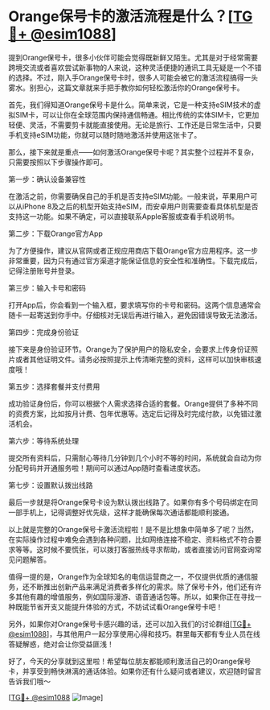 # Orange保号卡的激活流程是什么？[[TG💪+ @esim1088](https://t.me/s/esim1088)]

提到Orange保号卡，很多小伙伴可能会觉得既新鲜又陌生。尤其是对于经常需要跨境交流或者喜欢尝试新事物的人来说，这种灵活便捷的通讯工具无疑是一个不错的选择。不过，刚入手Orange保号卡时，很多人可能会被它的激活流程搞得一头雾水。别担心，这篇文章就来手把手教你如何轻松激活你的Orange保号卡。

首先，我们得知道Orange保号卡是什么。简单来说，它是一种支持eSIM技术的虚拟SIM卡，可以让你在全球范围内保持通信畅通。相比传统的实体SIM卡，它更加轻便、灵活，不需要剪卡就能直接使用。无论是旅行、工作还是日常生活中，只要手机支持eSIM功能，你就可以随时随地激活并使用这张卡了。

那么，接下来就是重点——如何激活Orange保号卡呢？其实整个过程并不复杂，只需要按照以下步骤操作即可。

第一步：确认设备兼容性

在激活之前，你需要确保自己的手机是否支持eSIM功能。一般来说，苹果用户可以从iPhone 8及之后的机型开始支持eSIM，而安卓用户则需要查看具体机型是否支持这一功能。如果不确定，可以直接联系Apple客服或查看手机说明书。

第二步：下载Orange官方App

为了方便操作，建议从官网或者正规应用商店下载Orange官方应用程序。这一步非常重要，因为只有通过官方渠道才能保证信息的安全性和准确性。下载完成后，记得注册账号并登录。

第三步：输入卡号和密码

打开App后，你会看到一个输入框，要求填写你的卡号和密码。这两个信息通常会随卡一起寄送到你手中。仔细核对无误后再进行输入，避免因错误导致无法激活。

第四步：完成身份验证

接下来是身份验证环节。Orange为了保护用户的隐私安全，会要求上传身份证照片或者其他证明文件。请务必按照提示上传清晰完整的资料，这样可以加快审核速度哦！

第五步：选择套餐并支付费用

成功验证身份后，你可以根据个人需求选择合适的套餐。Orange提供了多种不同的资费方案，比如按月计费、包年优惠等。选定后记得及时完成付款，以免错过激活机会。

第六步：等待系统处理

提交所有资料后，只需耐心等待几分钟到几个小时不等的时间，系统就会自动为你分配号码并开通服务啦！期间可以通过App随时查看进度状态。

第七步：设置默认拨出线路

最后一步就是将Orange保号卡设为默认拨出线路了。如果你有多个号码绑定在同一部手机上，记得调整好优先级，这样才能确保每次通话都能顺利接通。

以上就是完整的Orange保号卡激活流程啦！是不是比想象中简单多了呢？当然，在实际操作过程中难免会遇到各种问题，比如网络连接不稳定、资料格式不符合要求等等。这时候不要慌张，可以拨打客服热线寻求帮助，或者直接访问官网查询常见问题解答。

值得一提的是，Orange作为全球知名的电信运营商之一，不仅提供优质的通信服务，还不断推出创新产品来满足消费者多样化的需求。除了保号卡外，他们还有许多其他有趣的增值服务，例如国际漫游、语音通话包等。所以，如果你正在寻找一种既能节省开支又能提升体验的方式，不妨试试看Orange保号卡吧！

另外，如果你对Orange保号卡感兴趣的话，还可以加入我们的讨论群组[[TG💪+ @esim1088](https://t.me/s/esim1088)]，与其他用户一起分享使用心得和技巧。群里每天都有专业人员在线答疑解惑，绝对会让你受益匪浅！

好了，今天的分享就到这里啦！希望每位朋友都能顺利激活自己的Orange保号卡，并享受到畅快淋漓的通话体验。如果你还有什么疑问或者建议，欢迎随时留言告诉我们哦～

[[TG💪+ @esim1088](https://t.me/s/esim1088) ![Image](https://i.postimg.cc/4NQfJmqS/Snipaste-2025-05-13-00-14-12.png)]
